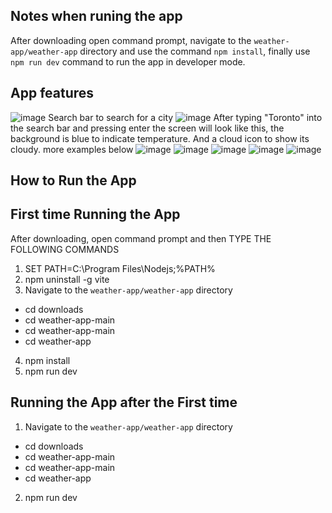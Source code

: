 ## Notes when runing the app
After downloading open command prompt, navigate to the `weather-app/weather-app` directory and use the command `npm install`, finally use `npm run dev` command to run the app in developer mode.
## App features
![image](https://github.com/user-attachments/assets/e6a357a2-767c-4119-9ce3-e8f6eab697bb)
Search bar to search for a city
![image](https://github.com/user-attachments/assets/5ab18e80-5112-4c18-a652-70b47042e2f6)
After typing "Toronto" into the search bar and pressing enter the screen will look like this, the background is blue to indicate temperature. And a cloud icon to show its cloudy.
more examples below
![image](https://github.com/user-attachments/assets/581f6f3f-152c-4ff4-b2f0-1dbf7f7f661c)
![image](https://github.com/user-attachments/assets/0336d63a-a440-4afb-9934-ed12d2d004ab)
![image](https://github.com/user-attachments/assets/56a6d595-20e6-4528-b5b8-955d00f9690b)
![image](https://github.com/user-attachments/assets/520e9ea6-ecf6-48e6-8893-d3ceb129ee9c)
![image](https://github.com/user-attachments/assets/3e9dd1e9-6482-43a5-9e00-ace226ab43c2)
## How to Run the App
## First time Running the App
After downloading, open command prompt and then TYPE THE FOLLOWING COMMANDS
1. SET PATH=C:\Program Files\Nodejs;%PATH%
2. npm uninstall -g vite
3. Navigate to the `weather-app/weather-app` directory
- cd downloads
- cd weather-app-main
- cd weather-app-main
- cd weather-app
4. npm install
5. npm run dev
## Running the App after the First time
1. Navigate to the `weather-app/weather-app` directory
- cd downloads
- cd weather-app-main
- cd weather-app-main
- cd weather-app
2. npm run dev
